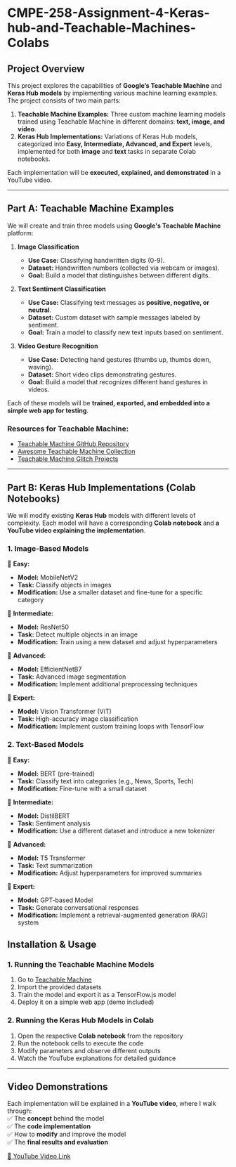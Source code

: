 # CMPE-258-Assignment-4-Keras-hub-and-Teachable-Machines-Colabs

## **Project Overview**  

This project explores the capabilities of **Google’s Teachable Machine** and **Keras Hub models** by implementing various machine learning examples. The project consists of two main parts:  

1. **Teachable Machine Examples:** Three custom machine learning models trained using Teachable Machine in different domains: **text, image, and video**.  
2. **Keras Hub Implementations:** Variations of Keras Hub models, categorized into **Easy, Intermediate, Advanced, and Expert** levels, implemented for both **image** and **text** tasks in separate Colab notebooks.  

Each implementation will be **executed, explained, and demonstrated** in a YouTube video.  

---  

## **Part A: Teachable Machine Examples**  

We will create and train three models using **Google's Teachable Machine** platform:  

1. **Image Classification**  
   - **Use Case:** Classifying handwritten digits (0-9).  
   - **Dataset:** Handwritten numbers (collected via webcam or images).  
   - **Goal:** Build a model that distinguishes between different digits.  

2. **Text Sentiment Classification**  
   - **Use Case:** Classifying text messages as **positive, negative, or neutral**.  
   - **Dataset:** Custom dataset with sample messages labeled by sentiment.  
   - **Goal:** Train a model to classify new text inputs based on sentiment.  

3. **Video Gesture Recognition**  
   - **Use Case:** Detecting hand gestures (thumbs up, thumbs down, waving).  
   - **Dataset:** Short video clips demonstrating gestures.  
   - **Goal:** Build a model that recognizes different hand gestures in videos.  

Each of these models will be **trained, exported, and embedded into a simple web app for testing**.  

### **Resources for Teachable Machine:**  
- [Teachable Machine GitHub Repository](https://github.com/googlecreativelab/teachablemachine-community)  
- [Awesome Teachable Machine Collection](https://github.com/SashiDo/awesome-teachable-machine)  
- [Teachable Machine Glitch Projects](https://glitch.com/@teachablemachine)  

---  

## **Part B: Keras Hub Implementations (Colab Notebooks)**  

We will modify existing **Keras Hub** models with different levels of complexity. Each model will have a corresponding **Colab notebook** and **a YouTube video explaining the implementation**.  

### **1. Image-Based Models**  
📌 **Easy:**  
- **Model:** MobileNetV2  
- **Task:** Classify objects in images  
- **Modification:** Use a smaller dataset and fine-tune for a specific category  

📌 **Intermediate:**  
- **Model:** ResNet50  
- **Task:** Detect multiple objects in an image  
- **Modification:** Train using a new dataset and adjust hyperparameters  

📌 **Advanced:**  
- **Model:** EfficientNetB7  
- **Task:** Advanced image segmentation  
- **Modification:** Implement additional preprocessing techniques  

📌 **Expert:**  
- **Model:** Vision Transformer (ViT)  
- **Task:** High-accuracy image classification  
- **Modification:** Implement custom training loops with TensorFlow  

### **2. Text-Based Models**  
📌 **Easy:**  
- **Model:** BERT (pre-trained)  
- **Task:** Classify text into categories (e.g., News, Sports, Tech)  
- **Modification:** Fine-tune with a small dataset  

📌 **Intermediate:**  
- **Model:** DistilBERT  
- **Task:** Sentiment analysis  
- **Modification:** Use a different dataset and introduce a new tokenizer  

📌 **Advanced:**  
- **Model:** T5 Transformer  
- **Task:** Text summarization  
- **Modification:** Adjust hyperparameters for improved summaries  

📌 **Expert:**  
- **Model:** GPT-based Model  
- **Task:** Generate conversational responses  
- **Modification:** Implement a retrieval-augmented generation (RAG) system  

## **Installation & Usage**  

### **1. Running the Teachable Machine Models**  
1. Go to [Teachable Machine](https://teachablemachine.withgoogle.com/)  
2. Import the provided datasets  
3. Train the model and export it as a TensorFlow.js model  
4. Deploy it on a simple web app (demo included)  

### **2. Running the Keras Hub Models in Colab**  
1. Open the respective **Colab notebook** from the repository  
2. Run the notebook cells to execute the code  
3. Modify parameters and observe different outputs  
4. Watch the YouTube explanations for detailed guidance  

---

## **Video Demonstrations**  

Each implementation will be explained in a **YouTube video**, where I walk through:  
✅ The **concept** behind the model  
✅ The **code implementation**  
✅ How to **modify** and improve the model  
✅ The **final results and evaluation**  

[🔗 YouTube Video Link](https://youtu.be/VrjADoPz7fw)  

